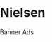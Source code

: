 # Nielsen
Banner Ads

<!DOCTYPE html>
<html>
<head>
	<meta http-equiv="Content-Type" content="text/html; charset=utf-8"/>
	<meta http-equiv="X-UA-Compatible" content="IE=Edge"/>
	<title>Untitled</title>
<!--Adobe Edge Runtime-->
    <meta http-equiv="X-UA-Compatible" content="IE=Edge">
    <script type="text/javascript" charset="utf-8" src="640x480%20RTDM_edgePreload.js"></script>
    <style>
        .edgeLoad-EDGE-60683656 { visibility:hidden; }
    </style>
<!--Adobe Edge Runtime End-->

</head>
<body style="margin:0;padding:0;">
	<div id="Stage" class="EDGE-60683656">
	</div>
</body>
</html>
